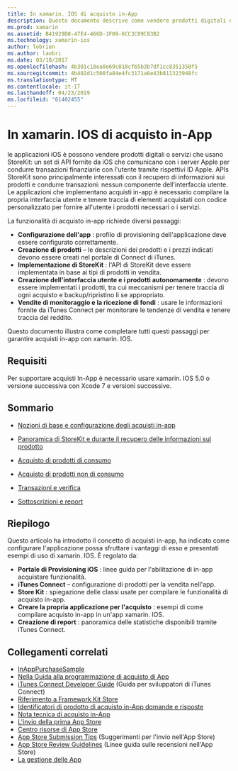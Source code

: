 ```yaml
---
title: In xamarin. IOS di acquisto in-App
description: Questo documento descrive come vendere prodotti digitali e i servizi usando le APIs StoreKit. Collega alle guide che illustrano configuration, prodotti di consumo, prodotti non di consumo, le transazioni, sottoscrizioni e altro ancora.
ms.prod: xamarin
ms.assetid: B41929D8-47E4-466D-1F09-6CC3C09C83B2
ms.technology: xamarin-ios
author: lobrien
ms.author: laobri
ms.date: 03/18/2017
ms.openlocfilehash: 4b301c18ea0e69c818cf65b3b7df1cc8351350f5
ms.sourcegitcommit: 4b402d1c508fa84e4fc3171a6e43b811323948fc
ms.translationtype: MT
ms.contentlocale: it-IT
ms.lasthandoff: 04/23/2019
ms.locfileid: "61402455"
---
```

# <a name="in-app-purchasing-in-xamarinios"></a>In xamarin. IOS di acquisto in-App

le applicazioni iOS è possono vendere prodotti digitali o servizi che usano StoreKit: un set di API fornite da iOS che comunicano con i server Apple per condurre transazioni finanziarie con l'utente tramite rispettivi ID Apple. APIs StoreKit sono principalmente interessati con il recupero di informazioni sui prodotti e condurre transazioni: nessun componente dell'interfaccia utente. Le applicazioni che implementano acquisti in-app è necessario compilare la propria interfaccia utente e tenere traccia di elementi acquistati con codice personalizzato per fornire all'utente i prodotti necessari o i servizi.

La funzionalità di acquisto in-app richiede diversi passaggi:

-  **Configurazione dell'app** : profilo di provisioning dell'applicazione deve essere configurato correttamente.
-  **Creazione di prodotti** – le descrizioni dei prodotti e i prezzi indicati devono essere creati nel portale di Connect di iTunes.
-  **Implementazione di StoreKit** : l'API di StoreKit deve essere implementata in base ai tipi di prodotti in vendita.
-  **Creazione dell'interfaccia utente e i prodotti autonomamente** : devono essere implementati i prodotti, tra cui meccanismi per tenere traccia di ogni acquisto e backup/ripristino li se appropriato.
-  **Vendite di monitoraggio e la ricezione di fondi** : usare le informazioni fornite da iTunes Connect per monitorare le tendenze di vendita e tenere traccia del reddito.

Questo documento illustra come completare tutti questi passaggi per garantire acquisti in-app con xamarin. IOS.

## <a name="requirements"></a>Requisiti

Per supportare acquisti In-App è necessario usare xamarin. IOS 5.0 o versione successiva con Xcode 7 e versioni successive.

## <a name="contents"></a>Sommario

 * [Nozioni di base e configurazione degli acquisti in-app](~/ios/platform/in-app-purchasing/in-app-purchase-basics-and-configuration.md)

 * [Panoramica di StoreKit e durante il recupero delle informazioni sul prodotto](~/ios/platform/in-app-purchasing/store-kit-overview-and-retreiving-product-information.md)

 * [Acquisto di prodotti di consumo](~/ios/platform/in-app-purchasing/purchasing-consumable-products.md)

 * [Acquisto di prodotti non di consumo](~/ios/platform/in-app-purchasing/purchasing-non-consumable-products.md)

 * [Transazioni e verifica](~/ios/platform/in-app-purchasing/transactions-and-verification.md)

 * [Sottoscrizioni e report](~/ios/platform/in-app-purchasing/subscriptions-and-reporting.md)

## <a name="summary"></a>Riepilogo

Questo articolo ha introdotto il concetto di acquisti in-app, ha indicato come configurare l'applicazione possa sfruttare i vantaggi di esso e presentati esempi di uso di xamarin. IOS. È regolato da:

-  **Portale di Provisioning iOS** : linee guida per l'abilitazione di in-app acquistare funzionalità.
-  **iTunes Connect** – configurazione di prodotti per la vendita nell'app.
-  **Store Kit** : spiegazione delle classi usate per compilare le funzionalità di acquisto in-app.
-  **Creare la propria applicazione per l'acquisto** : esempi di come compilare acquisto in-app in un'app xamarin. IOS.
-  **Creazione di report** : panoramica delle statistiche disponibili tramite iTunes Connect.


## <a name="related-links"></a>Collegamenti correlati

- [InAppPurchaseSample](https://developer.xamarin.com/samples/StoreKit/)
- [Nella Guida alla programmazione di acquisto di App](https://developer.apple.com/library/ios/documentation/NetworkingInternet/Conceptual/StoreKitGuide/Introduction.html)
- [iTunes Connect Developer Guide](https://developer.apple.com/library/ios/documentation/LanguagesUtilities/Conceptual/iTunesConnect_Guide/iTunesConnect_Guide.pdf) (Guida per sviluppatori di iTunes Connect)
- [Riferimento a Framework Kit Store](https://developer.apple.com/library/ios/documentation/StoreKit/Reference/StoreKit_Collection/StoreKit_Collection.pdf)
- [Identificatori di prodotto di acquisto in-App domande e risposte](https://developer.apple.com/library/ios/#qa/qa1329/_index.html)
- [Nota tecnica di acquisto in-App](https://developer.apple.com/library/ios/#technotes/tn2259/_index.html)
- [L'invio della prima App Store](https://developer.apple.com/library/ios/documentation/IDEs/Conceptual/AppDistributionGuide/Introduction/Introduction.html)
- [Centro risorse di App Store](https://developer.apple.com/appstore/index.html)
- [App Store Submission Tips](https://developer.apple.com/appstore/resources/submission/tips.html) (Suggerimenti per l'invio nell'App Store)
- [App Store Review Guidelines](https://developer.apple.com/appstore/resources/approval/guidelines.html) (Linee guida sulle recensioni nell'App Store)
- [La gestione delle App](https://developer.apple.com/appstore/resources/managing/index.html)
